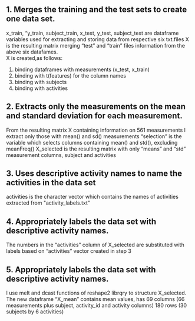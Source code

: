 ## 1. Merges the training and the test sets to create one data set.
x_train, “y_train, subject_train, x_test, y_test, subject_test are dataframe variables used for extracting and storing data from respective six txt.files 
X is the resulting matrix merging “test” and “train” files information from the above six datafames.  
X is created,as follows:
1) binding dataframes with measurements (x_test, x_train)
2) binding with t(features) for the column names
3) binding with subjects
4) binding with activities
## 2. Extracts only the measurements on the mean and standard deviation for each measurement.
From the resulting matrix X containing information on 561 measurements I extract only those with mean() and sd() measurements
“selection” is the variable which selects columns containing mean() and std(), excluding meanFreq()
X_selected is the resulting matrix with only “means” and “std” measurement columns, subject and activities
## 3. Uses descriptive activity names to name the activities in the data set
activities is the character vector which contains the names of activities extracted from "activity_labels.txt"
## 4. Appropriately labels the data set with descriptive activity names.
The numbers in the “activities” column of X_selected are substituted with labels based on “activities” vector created in step 3
## 5. Appropriately labels the data set with descriptive activity names.
I use melt and dcast functions of reshape2 librqry to structure X_selected. The new dataframe “X_mean” contains mean values, has  69 columns (66 measurements plus subject, activity_id and activity columns) 180 rows (30 subjects by 6 activities)
